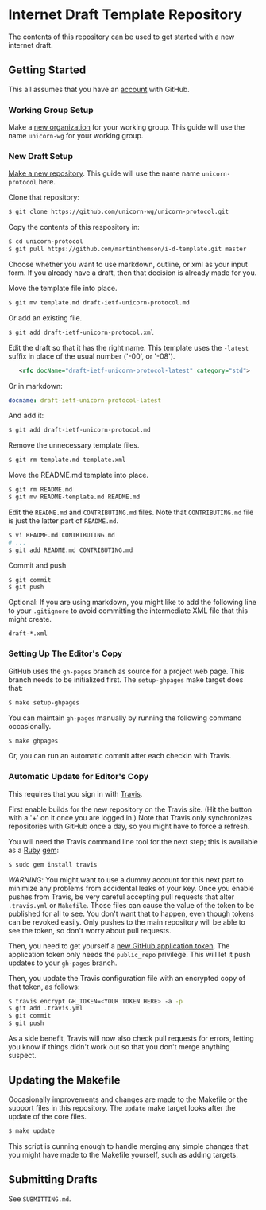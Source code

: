 # Internet Draft Template Repository

The contents of this repository can be used to get started with a new internet
draft.

## Getting Started

This all assumes that you have an [account](https://github.com/join) with
GitHub.

### Working Group Setup

Make a [new organization](https://github.com/organizations/new) for your working
group.  This guide will use the name `unicorn-wg` for your working group.

### New Draft Setup

[Make a new repository](https://github.com/new).  This guide will use the
name name `unicorn-protocol` here.

Clone that repository:
```sh
$ git clone https://github.com/unicorn-wg/unicorn-protocol.git
```
Copy the contents of this respository in:
```sh
$ cd unicorn-protocol
$ git pull https://github.com/martinthomson/i-d-template.git master
```
Choose whether you want to use markdown, outline, or xml as your input form.
If you already have a draft, then that decision is already made for you.

Move the template file into place.
```sh
$ git mv template.md draft-ietf-unicorn-protocol.md
```
Or add an existing file.
```sh
$ git add draft-ietf-unicorn-protocol.xml
````
Edit the draft so that it has the right name.  This template uses the
`-latest` suffix in place of the usual number ('-00', or '-08').
```xml
   <rfc docName="draft-ietf-unicorn-protocol-latest" category="std">
```
Or in markdown:
```yaml
docname: draft-ietf-unicorn-protocol-latest
```
And add it:
```sh
$ git add draft-ietf-unicorn-protocol.md
```
Remove the unnecessary template files.
```sh
$ git rm template.md template.xml
```
Move the README.md template into place.
```sh
$ git rm README.md
$ git mv README-template.md README.md
```
Edit the `README.md` and `CONTRIBUTING.md` files.  Note that `CONTRIBUTING.md`
file is just the latter part of `README.md`.
```sh
$ vi README.md CONTRIBUTING.md
# ...
$ git add README.md CONTRIBUTING.md
```
Commit and push
```sh
$ git commit
$ git push
```

Optional: If you are using markdown, you might like to add the following line to your
`.gitignore` to avoid committing the intermediate XML file that this might create.
```
draft-*.xml
```


### Setting Up The Editor's Copy

GitHub uses the `gh-pages` branch as source for a project web page.  This branch
needs to be initialized first.  The `setup-ghpages` make target does that:

```sh
$ make setup-ghpages
```

You can maintain `gh-pages` manually by running the following command
occasionally.

```sh
$ make ghpages
```

Or, you can run an automatic commit after each checkin with Travis.


### Automatic Update for Editor's Copy

This requires that you sign in with [Travis](https://travis-ci.org/).

First enable builds for the new repository on the Travis site.  (Hit the button
with a '+' on it once you are logged in.)  Note that Travis only synchronizes
repositories with GitHub once a day, so you might have to force a refresh.

You will need the Travis command line tool for the next step; this is available
as a [Ruby](https://www.ruby-lang.org/) [gem](https://rubygems.org/):

```sh
$ sudo gem install travis
```

*WARNING*: You might want to use a dummy account for this next part to minimize
any problems from accidental leaks of your key.  Once you enable pushes from
Travis, be very careful accepting pull requests that alter `.travis.yml` or
`Makefile`.  Those files can cause the value of the token to be published for
all to see.  You don't want that to happen, even though tokens can be revoked
easily.  Only pushes to the main repository will be able to see the token, so
don't worry about pull requests.

Then, you need to get yourself a [new GitHub application
token](https://github.com/settings/tokens/new).  The application token only
needs the `public_repo` privilege.  This will let it push updates to your
`gh-pages` branch.

Then, you update the Travis configuration file with an encrypted copy of that
token, as follows:

```sh
$ travis encrypt GH_TOKEN=<YOUR TOKEN HERE> -a -p
$ git add .travis.yml
$ git commit
$ git push
```

As a side benefit, Travis will now also check pull requests for errors, letting
you know if things didn't work out so that you don't merge anything suspect.


## Updating the Makefile

Occasionally improvements and changes are made to the Makefile or the support
files in this repository.  The `update` make target looks after the update of
the core files.

```sh
$ make update
```

This script is cunning enough to handle merging any simple changes that you
might have made to the Makefile yourself, such as adding targets.


## Submitting Drafts

See `SUBMITTING.md`.
